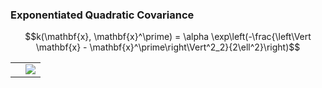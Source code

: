 ### Exponentiated Quadratic Covariance

<center>$$k(\mathbf{x}, \mathbf{x}^\prime) 
= \alpha \exp\left(-\frac{\left\Vert \mathbf{x} - \mathbf{x}^\prime\right\Vert^2_2}{2\ell^2}\right)$$</center></p><table>
  <tr><td><object class="svgplot" data="../kern/diagrams/eq_covariance.svg"></object></td><td><img src="../kern/diagrams/eq_covariance.gif"></td></tr>
</table>
